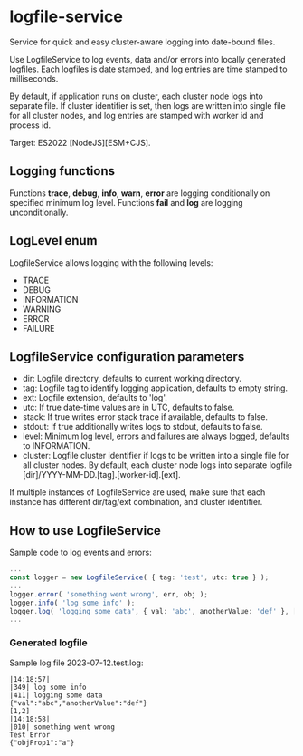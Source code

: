 # logfile-service
Service for quick and easy cluster-aware logging into date-bound files.

Use LogfileService to log events, data and/or errors into locally generated logfiles.
Each logfiles is date stamped, and log entries are time stamped to milliseconds.

By default, if application runs on cluster, each cluster node logs into separate file.
If cluster identifier is set, then logs are written into single file for all cluster nodes,
 and log entries are stamped with worker id and process id.

Target: ES2022 [NodeJS][ESM+CJS].


## Logging functions
Functions **trace**, **debug**, **info**, **warn**, **error** are logging conditionally on specified minimum log level.
Functions **fail** and **log** are logging unconditionally.


## LogLevel enum
LogfileService allows logging with the following levels:
* TRACE
* DEBUG
* INFORMATION
* WARNING
* ERROR
* FAILURE


## LogfileService configuration parameters
* dir: Logfile directory, defaults to current working directory.
* tag: Logfile tag to identify logging application, defaults to empty string.
* ext: Logfile extension, defaults to 'log'.
* utc: If true date-time values are in UTC, defaults to false.
* stack: If true writes error stack trace if available, defaults to false.
* stdout: If true additionally writes logs to stdout, defaults to false.
* level: Minimum log level, errors and failures are always logged, defaults to INFORMATION.
* cluster: Logfile cluster identifier if logs to be written into a single file for all cluster nodes.
By default, each cluster node logs into separate logfile [dir]/YYYY-MM-DD.[tag].[worker-id].[ext].

If multiple instances of LogfileService are used, make sure that each instance has different dir/tag/ext combination, and cluster identifier.


## How to use LogfileService
Sample code to log events and errors:

```ts
...
const logger = new LogfileService( { tag: 'test', utc: true } );
...
logger.error( 'something went wrong', err, obj );
logger.info( 'log some info' );
logger.log( 'logging some data', { val: 'abc', anotherValue: 'def' }, [ 1, 2 ] );
...
```

### Generated logfile
Sample log file 2023-07-12.test.log:

```
|14:18:57|
|349| log some info
|411| logging some data
{"val":"abc","anotherValue":"def"}
[1,2]
|14:18:58|
|010| something went wrong
Test Error
{"objProp1":"a"}
```
